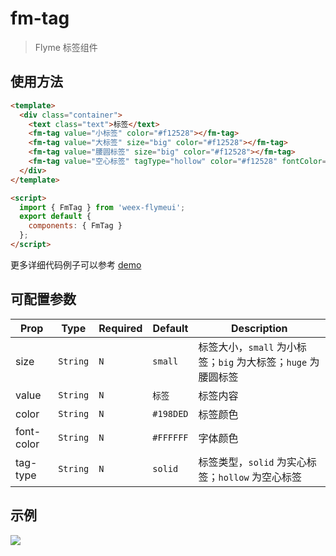 # fm-tag

> Flyme 标签组件

## 使用方法
```html
<template>
  <div class="container">
    <text class="text">标签</text>
    <fm-tag value="小标签" color="#f12528"></fm-tag>
    <fm-tag value="大标签" size="big" color="#f12528"></fm-tag>
    <fm-tag value="腰圆标签" size="big" color="#f12528"></fm-tag>
    <fm-tag value="空心标签" tagType="hollow" color="#f12528" fontColor="#3bc06b"></fm-tag>
  </div>
</template>

<script>
  import { FmTag } from 'weex-flymeui';
  export default {
    components: { FmTag }
  };
</script>
```

更多详细代码例子可以参考 [demo](https://github.com/Yanjiie/weex-flymeui/blob/master/example/component/tag/index.vue)

## 可配置参数
| Prop | Type | Required | Default | Description |
|-------------|------------|--------|-----|-----|
| size | `String` |`N`| `small` | 标签大小，`small` 为小标签；`big` 为大标签；`huge` 为腰圆标签 |
| value | `String` |`N`| `标签` | 标签内容 |
| color | `String` |`N`| `#198DED` | 标签颜色 |
| font-color | `String` |`N`| `#FFFFFF` | 字体颜色 |
| tag-type | `String` |`N`| `solid` | 标签类型，`solid` 为实心标签；`hollow` 为空心标签 |

## 示例
![](http://image.res.meizu.com/image/flyme-icon/fc51d6d66a38485ea33a6504e5858d48z)